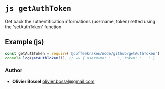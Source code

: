 


<!-- @namespace    sugar.node.github -->
<!-- @name    getAuthToken -->

# ```js getAuthToken ```


Get back the authentification informations (username, token) setted using the 'setAuthToken' function



## Example (js)

```js
const getAuthToken = require('@coffeekraken/node/github/getAuthToken');
console.log(getAuthToken()); // => { username: '...', token: '...' }
```


### Author
- **Olivier Bossel** <a href="mailto:olivier.bossel@gmail.com">olivier.bossel@gmail.com</a> 



